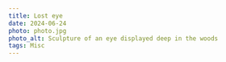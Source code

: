 ```yaml
---
title: Lost eye
date: 2024-06-24
photo: photo.jpg
photo_alt: Sculpture of an eye displayed deep in the woods
tags: Misc
---
```

